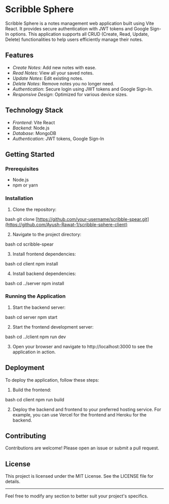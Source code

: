 # Scribble Sphere

Scribble Sphere is a notes management web application built using Vite React. It provides secure authentication with JWT tokens and Google Sign-In options. This application supports all CRUD (Create, Read, Update, Delete) functionalities to help users efficiently manage their notes.

## Features

- *Create Notes*: Add new notes with ease.
- *Read Notes*: View all your saved notes.
- *Update Notes*: Edit existing notes.
- *Delete Notes*: Remove notes you no longer need.
- *Authentication*: Secure login using JWT tokens and Google Sign-In.
- *Responsive Design*: Optimized for various device sizes.

## Technology Stack

- *Frontend*: Vite React
- *Backend*: Node.js
- *Database*: MongoDB
- *Authentication*: JWT tokens, Google Sign-In

## Getting Started

### Prerequisites

- Node.js
- npm or yarn

### Installation

1. Clone the repository:

bash
git clone [https://github.com/your-username/scribble-spear.git](https://github.com/Ayush-Rawat-1/scribble-sphere-client)


2. Navigate to the project directory:

bash
cd scribble-spear


3. Install frontend dependencies:

bash
cd client
npm install


4. Install backend dependencies:

bash
cd ../server
npm install

### Running the Application

1. Start the backend server:

bash
cd server
npm start


2. Start the frontend development server:

bash
cd ../client
npm run dev


3. Open your browser and navigate to http://localhost:3000 to see the application in action.

## Deployment

To deploy the application, follow these steps:

1. Build the frontend:

bash
cd client
npm run build


2. Deploy the backend and frontend to your preferred hosting service. For example, you can use Vercel for the frontend and Heroku for the backend.

## Contributing

Contributions are welcome! Please open an issue or submit a pull request.

## License

This project is licensed under the MIT License. See the LICENSE file for details.

---

Feel free to modify any section to better suit your project's specifics.
